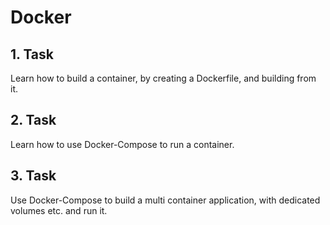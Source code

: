# Docker

## 1. Task

Learn how to build a container, by creating a Dockerfile, and building from it. 

## 2. Task

Learn how to use Docker-Compose to run a container.

## 3. Task

Use Docker-Compose to build a multi container application, with dedicated volumes etc. and run it. 